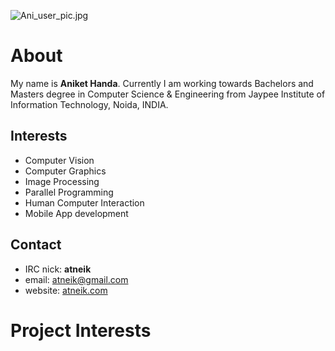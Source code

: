 ![](/wiki/user/img/Ani_user_pic.jpg "Ani_user_pic.jpg")

# About

My name is **Aniket Handa**. Currently I am working towards Bachelors
and Masters degree in Computer Science & Engineering from Jaypee
Institute of Information Technology, Noida, INDIA.

## Interests

-   Computer Vision
-   Computer Graphics
-   Image Processing
-   Parallel Programming
-   Human Computer Interaction
-   Mobile App development

## Contact

-   IRC nick: **atneik**
-   email: <atneik@gmail.com>
-   website: [atneik.com](http://atneik.com)

# Project Interests
